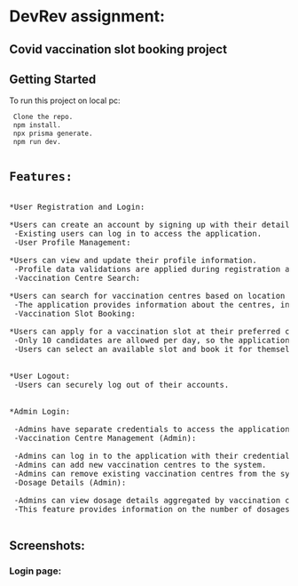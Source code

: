 <h1>DevRev assignment:</h1>
<h2>Covid vaccination slot booking project</h2>


## Getting Started

To run this project on local pc:

```bash
 Clone the repo.
 npm install.
 npx prisma generate.
 npm run dev.
```
<pre>
<h2>Features:</h2>
*User Registration and Login:

*Users can create an account by signing up with their details.
 -Existing users can log in to access the application.
 -User Profile Management:

*Users can view and update their profile information.
 -Profile data validations are applied during registration and updates.
 -Vaccination Centre Search:

*Users can search for vaccination centres based on location or other criteria.
 -The application provides information about the centres, including working hours.
 -Vaccination Slot Booking:

*Users can apply for a vaccination slot at their preferred centre.
 -Only 10 candidates are allowed per day, so the application should enforce this limit.
 -Users can select an available slot and book it for themselves.

 
*User Logout:
 -Users can securely log out of their accounts.

 
*Admin Login:

 -Admins have separate credentials to access the application's admin features.
 -Vaccination Centre Management (Admin):

 -Admins can log in to the application with their credentials.
 -Admins can add new vaccination centres to the system.
 -Admins can remove existing vaccination centres from the system.
 -Dosage Details (Admin):

 -Admins can view dosage details aggregated by vaccination centres.
 -This feature provides information on the number of dosages administered at each centre.
 </pre>

 <h2>Screenshots:</h2>
 <h3>Login page:</h3>
 


 
 



